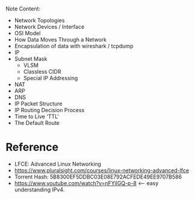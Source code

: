 Note Content:
  - Network Topologies
  - Network Devices / Interface
  - OSI Model
  - How Data Moves Through a Network
  - Encapsulation of data with wireshark / tcpdump
  - IP
  - Subnet Mask
    - VLSM
    - Classless CIDR
    - Special IP Addressing
  - NAT
  - ARP
  - DNS
  - IP Packet Structure
  - IP Routing Decision Process
  - Time to Live 'TTL'
  - The Default Route

# Reference
 - LFCE: Advanced Linux Networking
  - https://www.pluralsight.com/courses/linux-networking-advanced-lfce
   - Torrent Hash: 5B8300EF5DDBC03E08E792ACFEDE49EE9707B586
 - https://www.youtube.com/watch?v=nFYilGQ-p-8 <-- easy understanding IPv4.
